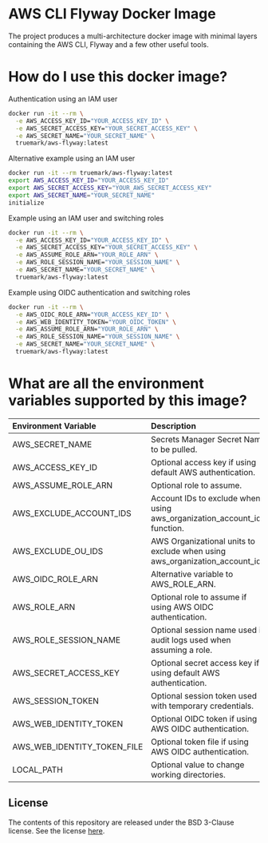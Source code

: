 # AWS CLI Flyway Docker Image

The project produces a multi-architecture docker image with minimal layers
containing the AWS CLI, Flyway and a few other useful tools.

# How do I use this docker image?

Authentication using an IAM user
```bash
docker run -it --rm \
  -e AWS_ACCESS_KEY_ID="YOUR_ACCESS_KEY_ID" \
  -e AWS_SECRET_ACCESS_KEY="YOUR_SECRET_ACCESS_KEY" \
  -e AWS_SECRET_NAME="YOUR_SECRET_NAME" \
  truemark/aws-flyway:latest
```

Alternative example using an IAM user
```bash
docker run -it --rm truemark/aws-flyway:latest
export AWS_ACCESS_KEY_ID="YOUR_ACCESS_KEY_ID"
export AWS_SECRET_ACCESS_KEY="YOUR_AWS_SECRET_ACCESS_KEY"
export AWS_SECRET_NAME="YOUR_SECRET_NAME" 
initialize
```

Example using an IAM user and switching roles
```bash
docker run -it --rm \
  -e AWS_ACCESS_KEY_ID="YOUR_ACCESS_KEY_ID" \
  -e AWS_SECRET_ACCESS_KEY="YOUR_SECRET_ACCESS_KEY" \
  -e AWS_ASSUME_ROLE_ARN="YOUR_ROLE_ARN" \
  -e AWS_ROLE_SESSION_NAME="YOUR_SESSION_NAME" \
  -e AWS_SECRET_NAME="YOUR_SECRET_NAME" \
  truemark/aws-flyway:latest
```

Example using OIDC authentication and switching roles
```bash
docker run -it --rm \
  -e AWS_OIDC_ROLE_ARN="YOUR_ACCESS_KEY_ID" \
  -e AWS_WEB_IDENTITY_TOKEN="YOUR_OIDC_TOKEN" \
  -e AWS_ASSUME_ROLE_ARN="YOUR_ROLE_ARN" \
  -e AWS_ROLE_SESSION_NAME="YOUR_SESSION_NAME" \
  -e AWS_SECRET_NAME="YOUR_SECRET_NAME" \
  truemark/aws-flyway:latest
```


# What are all the environment variables supported by this image?

| Environment Variable        | Description                                                                  |
|:----------------------------|:-----------------------------------------------------------------------------|
| AWS_SECRET_NAME             | Secrets Manager Secret Name to be pulled.                                    |
| AWS_ACCESS_KEY_ID           | Optional access key if using default AWS authentication.                     |
| AWS_ASSUME_ROLE_ARN         | Optional role to assume.                                                     |
| AWS_EXCLUDE_ACCOUNT_IDS     | Account IDs to exclude when using aws_organization_account_ids function.     |
| AWS_EXCLUDE_OU_IDS          | AWS Organizational units to exclude when using aws_organization_account_ids. |
| AWS_OIDC_ROLE_ARN           | Alternative variable to AWS_ROLE_ARN.                                        |
| AWS_ROLE_ARN                | Optional role to assume if using AWS OIDC authentication.                    |
| AWS_ROLE_SESSION_NAME       | Optional session name used in audit logs used when assuming a role.          |
| AWS_SECRET_ACCESS_KEY       | Optional secret access key if using default AWS authentication.              |
| AWS_SESSION_TOKEN           | Optional session token used with temporary credentials.                      |
| AWS_WEB_IDENTITY_TOKEN      | Optional OIDC token if using AWS OIDC authentication.                        |
| AWS_WEB_IDENTITY_TOKEN_FILE | Optional token file if using AWS OIDC authentication.                        |
| LOCAL_PATH                  | Optional value to change working directories.                                |

## License

The contents of this repository are released under the BSD 3-Clause license. See the
license [here](https://github.com/truemark/aws-flyway-docker/blob/main/LICENSE.txt).
